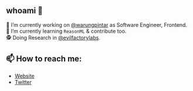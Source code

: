 ## whoami 👋

<!--
**ri7nz/ri7nz** is a ✨ _special_ ✨ repository because its `README.md` (this file) appears on your GitHub profile.

Here are some ideas to get you started:

- 🔭 I’m currently working on ...
- 🌱 I’m currently learning ...
- 👯 I’m looking to collaborate on ...
- 🤔 I’m looking for help with ...
- 💬 Ask me about ...
- 📫 How to reach me: ...
- 😄 Pronouns: ...
- ⚡ Fun fact: ...
-->
🔭 I’m currently working on [@warungpintar](https://github.com/warungpintar) as Software Engineer, Frontend.   
🌱 I’m currently learning `ReasonML` & contribute too.    
🕵️ Doing Research in [@evilfactorylabs](https://github.com/evilfactorylabs).
## 📫 How to reach me:
* [Website](https://rin.rocks/)
* [Twitter](https://twitter.com/ri7nz)
